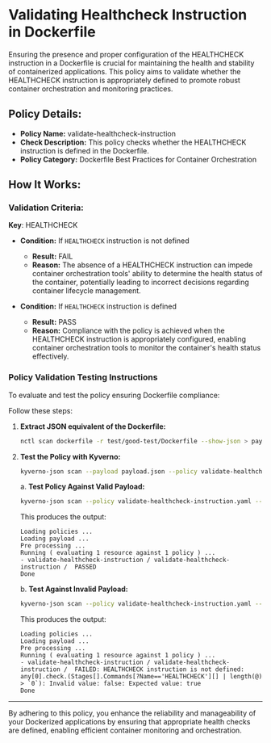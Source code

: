 # Validating Healthcheck Instruction in Dockerfile

Ensuring the presence and proper configuration of the HEALTHCHECK instruction in a Dockerfile is crucial for maintaining the health and stability of containerized applications. This policy aims to validate whether the HEALTHCHECK instruction is appropriately defined to promote robust container orchestration and monitoring practices.

## Policy Details:

- **Policy Name:** validate-healthcheck-instruction
- **Check Description:** This policy checks whether the HEALTHCHECK instruction is defined in the Dockerfile.
- **Policy Category:** Dockerfile Best Practices for Container Orchestration

## How It Works:

### Validation Criteria:

**Key**: HEALTHCHECK

- **Condition:** If `HEALTHCHECK` instruction is not defined
  - **Result:** FAIL
  - **Reason:** The absence of a HEALTHCHECK instruction can impede container orchestration tools' ability to determine the health status of the container, potentially leading to incorrect decisions regarding container lifecycle management.

- **Condition:** If `HEALTHCHECK` instruction is defined
  - **Result:** PASS
  - **Reason:** Compliance with the policy is achieved when the HEALTHCHECK instruction is appropriately configured, enabling container orchestration tools to monitor the container's health status effectively.

### Policy Validation Testing Instructions

To evaluate and test the policy ensuring Dockerfile compliance:

Follow these steps:

1. **Extract JSON equivalent of the Dockerfile:**
    ```bash
    nctl scan dockerfile -r test/good-test/Dockerfile --show-json > payload.json
    ```

2. **Test the Policy with Kyverno:**
    ```bash
    kyverno-json scan --payload payload.json --policy validate-healthcheck-instruction.yaml
    ```
    
    a. **Test Policy Against Valid Payload:**
    ```bash
    kyverno-json scan --policy validate-healthcheck-instruction.yaml --payload test/good-test/good-payload.json
    ```

    This produces the output:
    ```
    Loading policies ...
    Loading payload ...
    Pre processing ...
    Running ( evaluating 1 resource against 1 policy ) ...
    - validate-healthcheck-instruction / validate-healthcheck-instruction /  PASSED
    Done
    ```

    b. **Test Against Invalid Payload:**
    ```bash
    kyverno-json scan --policy validate-healthcheck-instruction.yaml --payload test/bad-test/bad-payload.json
    ```

    This produces the output:
    ```
    Loading policies ...
    Loading payload ...
    Pre processing ...
    Running ( evaluating 1 resource against 1 policy ) ...
    - validate-healthcheck-instruction / validate-healthcheck-instruction /  FAILED: HEALTHCHECK instruction is not defined: any[0].check.(Stages[].Commands[?Name=='HEALTHCHECK'][] | length(@) > `0`): Invalid value: false: Expected value: true
    Done
    ```

---

By adhering to this policy, you enhance the reliability and manageability of your Dockerized applications by ensuring that appropriate health checks are defined, enabling efficient container monitoring and orchestration.